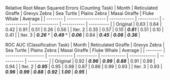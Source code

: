 Relative Root Mean Squared Errors (Counting Task)
| Month    | Reticulated Giraffe | Grevys Zebra | Sea Turtle | Plains Zebra | Masai Giraffe | Fluke Whale | Average    | 
| -------- | ------------------- | ------------ | ---------- | ------------ | ------------- | ----------- | ---------- |
| Original | 0.63                | 0.64         | 0.42       | 0.91         | 0.51          | 0.26        | 0.56       |
| Iter. 2  | 0.35                | 0.57         | 0.10       | ***0.81***   | 0.51          | 0.10        | 0.41       |
| Iter. 3  | ***0.26*** *        | ***0.49*** * | ***0.06***  | 0.84        | ***0.45***    | ***0.06***  | ***0.36*** |

ROC AUC (Classification Task)
| Month    | Reticulated Giraffe | Grevys Zebra | Sea Turtle | Plains Zebra | Masai Giraffe | Fluke Whale | Average    | 
| -------- | ------------------- | ------------ | ---------- | ------------ | ------------- | ----------- | ---------- |
| Original | 0.92                | ***0.96***   | ***0.99*** | ***0.88***   | 0.91          | 0.99        | 0.94       |
| Iter. 2  | ***0.95***          | 0.95         | 0.98       | 0.87         | 0.86          | 0.99        | 0.93       |
| Iter. 3  | 0.93                | ***0.96***   | ***0.99*** | ***0.88***   | ***0.92***    | ***1.00***  | ***0.95*** |
